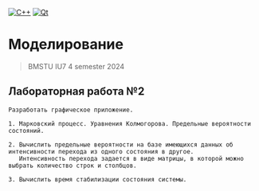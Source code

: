 [![C++](https://img.shields.io/badge/C++-2965f1)](https://en.wikipedia.org/wiki/C%2B%2B)
[![Qt](https://img.shields.io/badge/Qt-238c05)](https://www.qt.io/)


# Моделирование

> BMSTU IU7 4 semester 2024

## Лабораторная работа №2 
```
Разработать графическое приложение.

1. Марковский процесс. Уравнения Колмогорова. Предельные вероятности состояний.

2. Вычислить предельные вероятности на базе имеющихся данных об интенсивности перехода из одного состояния в другое.
   Интенсивность перехода задается в виде матрицы, в которой можно выбрать количество строк и столбцов.

3. Вычислить время стабилизации состояния системы.
    
```
